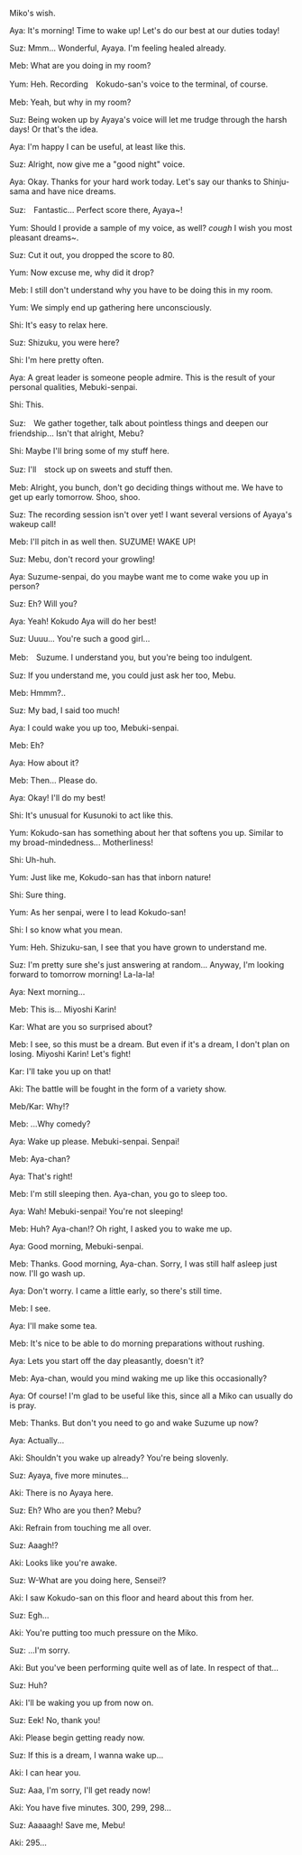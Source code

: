 Miko's wish.
 
Aya: It's morning! Time to wake up! Let's do our best at our duties today!
 
Suz: Mmm... Wonderful, Ayaya. I'm feeling healed already.
 
Meb: What are you doing in my room?
 
Yum: Heh. Recording　Kokudo-san's voice to the terminal, of course.
 
Meb: Yeah, but why in my room?
 
Suz: Being woken up by Ayaya's voice will let me trudge through the harsh days! Or that's the idea.
 
Aya: I'm happy I can be useful, at least like this.
 
Suz: Alright, now give me a "good night" voice.
 
Aya: Okay. Thanks for your hard work today. Let's say our thanks to Shinju-sama and have nice dreams.
 
Suz:　Fantastic... Perfect score there, Ayaya~!
 
Yum: Should I provide a sample of my voice, as well? *cough* I wish you most pleasant dreams~.
 
Suz: Cut it out, you dropped the score to 80.
 
Yum: Now excuse me, why did it drop?
 
Meb: I still don't understand why you have to be doing this in my room.
 
Yum: We simply end up gathering here unconsciously.
 
Shi: It's easy to relax here.
 
Suz: Shizuku, you were here?
 
Shi: I'm here pretty often.
 
Aya: A great leader is someone people admire. This is the result of your personal qualities, Mebuki-senpai.
 
Shi: This.
 
Suz:　We gather together, talk about pointless things and deepen our friendship... Isn't that alright, Mebu?
 
Shi: Maybe I'll bring some of my stuff here.
 
Suz: I'll　stock up on sweets and stuff then.
 
Meb: Alright, you bunch, don't go deciding things without me. We have to get up early tomorrow. Shoo, shoo.
 
Suz: The recording session isn't over yet! I want several versions of Ayaya's wakeup call!
 
Meb: I'll pitch in as well then. SUZUME! WAKE UP!
 
Suz: Mebu, don't record your growling!
 
Aya: Suzume-senpai, do you maybe want me to come wake you up in person?
 
Suz: Eh? Will you?
 
Aya: Yeah! Kokudo Aya will do her best!
 
Suz: Uuuu... You're such a good girl...
 
Meb:　Suzume. I understand you, but you're being too indulgent.
 
Suz: If you understand me, you could just ask her too, Mebu.
 
Meb: Hmmm?..
 
Suz: My bad, I said too much!
 
Aya: I could wake you up too, Mebuki-senpai.
 
Meb: Eh?
 
Aya: How about it?
 
Meb: Then... Please do.
 
Aya: Okay! I'll do my best!
 
Shi: It's unusual for Kusunoki to act like this.
 
Yum: Kokudo-san has something about her that softens you up. Similar to my broad-mindedness... Motherliness!
 
Shi: Uh-huh.
 
Yum: Just like me, Kokudo-san has that inborn nature!
 
Shi: Sure thing.
 
Yum: As her senpai, were I to lead Kokudo-san!
 
Shi: I so know what you mean.
 
Yum: Heh. Shizuku-san, I see that you have grown to understand me.
 
Suz: I'm pretty sure she's just answering at random... Anyway, I'm looking forward to tomorrow morning! La-la-la!
 
Aya: Next morning...
 
Meb: This is... Miyoshi Karin!
 
Kar: What are you so surprised about?
 
Meb: I see, so this must be a dream. But even if it's a dream, I don't plan on losing. Miyoshi Karin! Let's fight!
 
Kar: I'll take you up on that!
 
Aki: The battle will be fought in the form of a variety show.
 
Meb/Kar: Why!?
 
Meb: ...Why comedy?
 
Aya: Wake up please. Mebuki-senpai. Senpai!
 
Meb: Aya-chan?
 
Aya: That's right!
 
Meb: I'm still sleeping then. Aya-chan, you go to sleep too.
 
Aya: Wah! Mebuki-senpai! You're not sleeping!
 
Meb: Huh? Aya-chan!? Oh right, I asked you to wake me up.
 
Aya: Good morning, Mebuki-senpai.
 
Meb: Thanks. Good morning, Aya-chan. Sorry, I was still half asleep just now. I'll go wash up.
 
Aya: Don't worry. I came a little early, so there's still time.
 
Meb: I see.
 
Aya: I'll make some tea.
 
Meb: It's nice to be able to do morning preparations without rushing.
 
Aya: Lets you start off the day pleasantly, doesn't it?
 
Meb: Aya-chan, would you mind waking me up like this occasionally?
 
Aya: Of course! I'm glad to be useful like this, since all a Miko can usually do is pray.
 
Meb: Thanks. But don't you need to go and wake Suzume up now?
 
Aya: Actually...
 
Aki: Shouldn't you wake up already? You're being slovenly.
 
Suz: Ayaya, five more minutes...
 
Aki: There is no Ayaya here.
 
Suz: Eh? Who are you then? Mebu?
 
Aki: Refrain from touching me all over.
 
Suz: Aaagh!?
 
Aki: Looks like you're awake.
 
Suz: W-What are you doing here, Sensei!?
 
Aki: I saw Kokudo-san on this floor and heard about this from her.
 
Suz: Egh...
 
Aki: You're putting too much pressure on the Miko.
 
Suz: ...I'm sorry.
 
Aki: But you've been performing quite well as of late. In respect of that...
 
Suz: Huh?
 
Aki: I'll be waking you up from now on.
 
Suz: Eek! No, thank you!
 
Aki: Please begin getting ready now.
 
Suz: If this is a dream, I wanna wake up...
 
Aki: I can hear you.
 
Suz: Aaa, I'm sorry, I'll get ready now!
 
Aki: You have five minutes. 300, 299, 298...
 
Suz: Aaaaagh! Save me, Mebu!
 
Aki: 295...